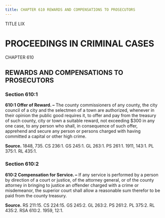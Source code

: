 ```yaml
---
title: CHAPTER 610 REWARDS AND COMPENSATIONS TO PROSECUTORS
---
```


TITLE LIX
                                             
PROCEEDINGS IN CRIMINAL CASES
=============================

CHAPTER 610
                                             
REWARDS AND COMPENSATIONS TO PROSECUTORS
----------------------------------------

### Section 610:1

 **610:1 Offer of Reward. –** The county commissioners of any county,
the city council of a city and the selectmen of a town are authorized,
whenever in their opinion the public good requires it, to offer and pay
from the treasury of such county, city or town a suitable reward, not
exceeding 
                                             $300 in any one case, to any person who shall, in consequence
of such offer, apprehend and secure any person or persons charged with
having committed a capital or other high crime.

**Source.** 1848, 735. CS 236:1. GS 245:1. GL 263:1. PS 261:1. 1911,
143:1. PL 375:1. RL 435:1.

### Section 610:2

 **610:2 Compensation for Service. –** If any service is performed by
a person by direction of a court or justice, of the attorney general, or
of the county attorney in bringing to justice an offender charged with a
crime or misdemeanor, the superior court shall allow a reasonable sum
therefor to be paid from the county treasury.

**Source.** RS 211:15. CS 224:15. GS 245:2. GL 263:2. PS 261:2. PL
375:2. RL 435:2. RSA 610:2. 1959, 12:1.
